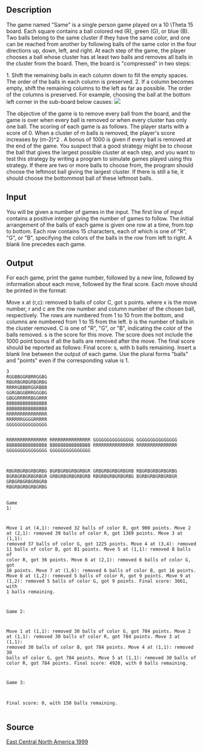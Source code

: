 <h2>Description</h2><p>The game named "Same" is a single person game played on a 10 \Theta 15 board. Each square contains a ball colored red (R), green (G), or blue (B). Two balls belong to the same cluster if they have the same color, and one can be reached from another by following balls of the same color in the four directions up, down, left, and right. At each step of the game, the player chooses a ball whose cluster has at least two balls and removes all balls in the cluster from the board. Then, the board is "compressed" in two steps: 
</p>1. Shift the remaining balls in each column down to fill the empty spaces. The order of the balls in each column is preserved. 
2. If a column becomes empty, shift the remaining columns to the left as far as possible. The order of the columns is preserved. 
For example, choosing the ball at the bottom left corner in the sub-board below causes: 
<img src="images/1027/game.jpg"><p>
</p>The objective of the game is to remove every ball from the board, and the game is over when every ball is removed or when every cluster has only one ball. The scoring of each game is as follows. The player starts with a score of 0. When a cluster of m balls is removed, the player's score increases by (m-2)^2 . A bonus of 1000 is given if every ball is removed at the end of the game. 
You suspect that a good strategy might be to choose the ball that gives the largest possible cluster at each step, and you want to test this strategy by writing a program to simulate games played using this strategy. If there are two or more balls to choose from, the program should choose the leftmost ball giving the largest cluster. If there is still a tie, it should choose the bottommost ball of these leftmost balls. <h2>Input</h2><p>You will be given a number of games in the input. The first line of input contains a positive integer giving the number of games to follow. The initial arrangement of the balls of each game is given one row at a time, from top to bottom. Each row contains 15 characters, each of which is one of "R", "G", or "B", specifying the colors of the balls in the row from left to right. A blank line precedes each game. </p><h2>Output</h2><p>For each game, print the game number, followed by a new line, followed by information about each move, followed by the final score. Each move should be printed in the format: 
</p>Move x at (r,c): removed b balls of color C, got s points. 
where x is the move number, r and c are the row number and column number of the chosen ball, respectively. The rows are numbered from 1 to 10 from the bottom, and columns are numbered from 1 to 15 from the left. b is the number of balls in the cluster removed. C is one of "R", "G", or "B", indicating the color of the balls removed. s is the score for this move. The score does not include the 1000 point bonus if all the balls are removed after the move. 
The final score should be reported as follows: 
Final score: s, with b balls remaining. 
Insert a blank line between the output of each game. Use the plural forms "balls" and "points" even if the corresponding value is 1. <pre><code class="language-input1">3 
RGGBBGGRBRRGGBG 
RBGRBGRBGRBGRBG
RRRRGBBBRGGRBBB
GGRGBGGBRRGGGBG
GBGGRRRRRBGGRRR
BBBBBBBBBBBBBBB
BBBBBBBBBBBBBBB
RRRRRRRRRRRRRRR
RRRRRRGGGGRRRRR
GGGGGGGGGGGGGGG

RRRRRRRRRRRRRRR
RRRRRRRRRRRRRRR
GGGGGGGGGGGGGGG
GGGGGGGGGGGGGGG
BBBBBBBBBBBBBBB
BBBBBBBBBBBBBBB
RRRRRRRRRRRRRRR
RRRRRRRRRRRRRRR 
GGGGGGGGGGGGGGG
GGGGGGGGGGGGGGG

RBGRBGRBGRBGRBG
BGRBGRBGRBGRBGR
GRBGRBGRBGRBGRB
RBGRBGRBGRBGRBG
BGRBGRBGRBGRBGR
GRBGRBGRBGRBGRB
RBGRBGRBGRBGRBG
BGRBGRBGRBGRBGR
GRBGRBGRBGRBGRB
RBGRBGRBGRBGRBG</code></pre><pre><code class="language-output1">Game 1: 

Move 1 at (4,1): removed 32 balls of color B, got 900 points. 
Move 2 at (2,1): removed 39 balls of color R, got 1369 points. 
Move 3 at (1,1): removed 37 balls of color G, got 1225 points. 
Move 4 at (3,4): removed 11 balls of color B, got 81 points. 
Move 5 at (1,1): removed 8 balls of color R, got 36 points. 
Move 6 at (2,1): removed 6 balls of color G, got 16 points. 
Move 7 at (1,6): removed 6 balls of color B, got 16 points. 
Move 8 at (1,2): removed 5 balls of color R, got 9 points. 
Move 9 at (1,2): removed 5 balls of color G, got 9 points. 
Final score: 3661, with 1 balls remaining. 

Game 2: 

Move 1 at (1,1): removed 30 balls of color G, got 784 points. 
Move 2 at (1,1): removed 30 balls of color R, got 784 points. 
Move 3 at (1,1): removed 30 balls of color B, got 784 points. 
Move 4 at (1,1): removed 30 balls of color G, got 784 points. 
Move 5 at (1,1): removed 30 balls of color R, got 784 points. 
Final score: 4920, with 0 balls remaining. 

Game 3: 

Final score: 0, with 150 balls remaining. </code></pre><h2>Source</h2><a href="searchproblem?field=source&amp;key=East+Central+North+America+1999">East Central North America 1999</a>